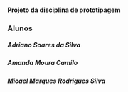 #### Projeto da disciplina de prototipagem

### Alunos
##### Adriano Soares da Silva
##### Amanda Moura Camilo
##### Micael Marques Rodrigues Silva